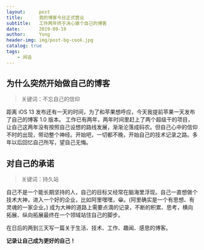 ```yaml
---
layout:     post
title:      我的博客今日正式营业
subtitle:   工作两年终于决心做个自己的博客
date:       2019-09-19
author:     Yong
header-img: img/post-bg-cook.jpg
catalog: true
tags:
    - 闲话
---
```


## 为什么突然开始做自己的博客

>关键词：不忘自己的信仰

距离 iOS 13 发布还有一天的时间，为了和苹果想呼应，今天我提前苹果一天发布了自己的博客 1.0 版本。 工作已有两年，两年时间里赶上了两个超级干的项目，让自己这两年没有按照自己设想的路线发展，渐渐沦落成码农。但自己心中的信仰不时的出现，带动整个神经。开始吧，一切都不晚，开始自己的技术记录之路。多年以后回忆自己所写，望自己无悔。

## 对自己的承诺

> 关键词：持久站

自己不是一个能长期坚持的人，自己的目标又经常在脑海里浮现。自己一直想做个技术大神，进入一个好的企业，比如阿里嘿嘿，😁。(阿里确实是一个有思想、有灵魂的一家企业。) 成为大神的道路上需要点滴的记录，不断的积累、思考，横向拓展、纵向拓展最终在一个领域站住自己的脚步。

在日后的两到三天写一篇关于生活、技术、工作、趣闻、感思的博客。

**记录让自己成为更好的自己！**